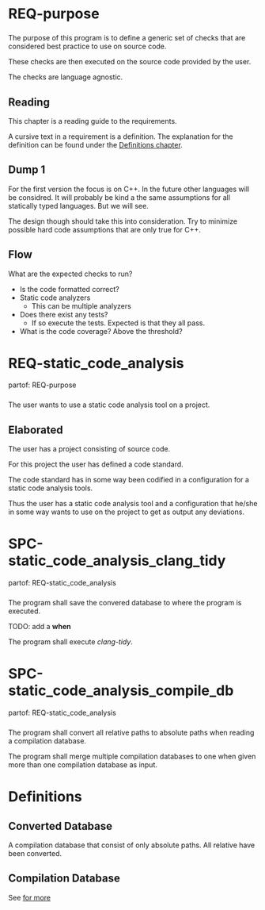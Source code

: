 # REQ-purpose
###

The purpose of this program is to define a generic set of checks that are considered best practice to use on source code.

These checks are then executed on the source code provided by the user.

The checks are language agnostic.

## Reading

This chapter is a reading guide to the requirements.

A cursive text in a requirement is a definition. The explanation for the definition can be found under the [Definitions chapter](#Definitions).

## Dump 1

For the first version the focus is on C++. In the future other languages will be considred.
It will probably be kind a the same assumptions for all statically typed languages. But we will see.

The design though should take this into consideration. Try to minimize possible hard code assumptions that are only true for C++.

## Flow

What are the expected checks to run?

 * Is the code formatted correct?
 * Static code analyzers
    * This can be multiple analyzers
 * Does there exist any tests?
    * If so execute the tests. Expected is that they all pass.
 * What is the code coverage? Above the threshold?

# REQ-static_code_analysis
partof: REQ-purpose
###

The user wants to use a static code analysis tool on a project.

## Elaborated

The user has a project consisting of source code.

For this project the user has defined a code standard.

The code standard has in some way been codified in a configuration for a static code analysis tools.

Thus the user has a static code analysis tool and a configuration that he/she in some way wants to use on the project to get as output any deviations.

# SPC-static_code_analysis_clang_tidy
partof: REQ-static_code_analysis
###

The program shall save the convered database to where the program is executed.

TODO: add a **when**

The program shall execute *clang-tidy*.

# SPC-static_code_analysis_compile_db
partof: REQ-static_code_analysis
###

The program shall convert all relative paths to absolute paths when reading a compilation database.

The program shall merge multiple compilation databases to one when given more than one compilation database as input.

# <a name="D-Definitions"></a> Definitions

## Converted Database

A compilation database that consist of only absolute paths. All relative have been converted.

## Compilation Database

See [for more](https://clang.llvm.org/docs/JSONCompilationDatabase.html)
